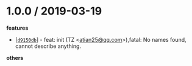 
1.0.0 / 2019-03-19
==================

**features**
  * [[`d9150db`](http://github.com/atian25/alfred-plugin-projj/commit/d9150dbf36a02be4629f6a2702ff64c508a61cc0)] - feat: init (TZ <<atian25@qq.com>>),fatal: No names found, cannot describe anything.

**others**

